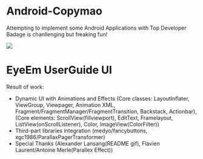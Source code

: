 Android-Copymao
===============
Attempting to implement some Android Applications with Top Developer Badage is chanllenging but freaking fun!

![](http://media1.giphy.com/media/lBD50rKnTBvxu/200.gif)



EyeEm UserGuide UI
====
Result of work:
* Dynamic UI with Animations and Effects (Core classes: LayoutInflater, ViewGroup, Viewpager, Animation XML, Fragment/FragmentManager/FragmentTransition, Backstack, Actionbar), (Core elements: ScrollView(fillviewport), EditText, Framelayout, ListView(onScrollListener), Color, ImageView(ColorFilter))
* Third-part libraries integration (medyo/fancybuttons, xgc1986/ParallaxPagerTransformer)
* Special Thanks (Alexander Lansang(README gif), Flavien Laurent/Antoine Merle(Parallex Effect))

